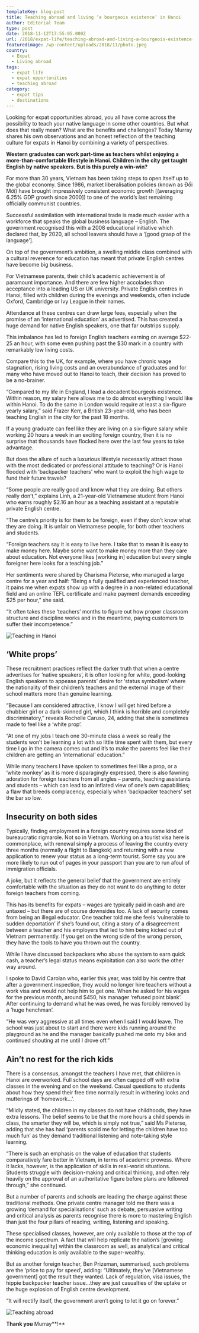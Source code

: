 ```yaml
---
templateKey: blog-post
title: Teaching abroad and living ‘a bourgeois existence’ in Hanoi
author: Editorial Team
type: post
date: 2018-11-12T17:55:05.000Z
url: /2018/expat-life/teaching-abroad-and-living-a-bourgeois-existence-in-hanoi/
featuredimage: /wp-content/uploads/2018/11/photo.jpeg
country:
  - Expat
  - Living abroad
tags:
  - expat life
  - expat opportunities
  - teaching abroad
category:
  - expat tips
  - destinations
---
```


Looking for expat opportunities abroad, you all have come across the possibility to teach your native language in some other countries. But what does that really mean? What are the benefits and challenges? Today Murray shares his own observations and an honest reflection of the teaching culture for expats in Hanoi by combining a variety of perspectives.

**Western graduates can work part-time as teachers whilst enjoying a more-than-comfortable lifestyle in Hanoi. Children in the city get taught English by native speakers. But is this purely a win-win?**

For more than 30 years, Vietnam has been taking steps to open itself up to the global economy. Since 1986, market liberalisation policies (known as Đổi Mới) have brought impressively consistent economic growth [(averaging 6.25% GDP growth since 2000]) to one of the world’s last remaining officially communist countries.

Successful assimilation with international trade is made much easier with a workforce that speaks the global business language – English. The government recognised this with a 2008 educational initiative which declared that, by 2020, all school leavers should have a ‘[good grasp of the language’].

On top of the government’s ambition, a swelling middle class combined with a cultural reverence for education has meant that private English centres have become big business.

For Vietnamese parents, their child’s academic achievement is of paramount importance. And there are few higher accolades than acceptance into a leading US or UK university. Private English centres in Hanoi, filled with children during the evenings and weekends, often include Oxford, Cambridge or Ivy League in their names.

Attendance at these centres can draw large fees, especially when the promise of an ‘international education’ as advertised. This has created a huge demand for native English speakers, one that far outstrips supply.

This imbalance has led to foreign English teachers earning on average $22-25 an hour, with some even pushing past the $30 mark in a country with remarkably low living costs.

Compare this to the UK, for example, where you have chronic wage stagnation, rising living costs and an overabundance of graduates and for many who have moved out to Hanoi to teach, their decision has proved to be a no-brainer.

“Compared to my life in England, I lead a decadent bourgeois existence. Within reason, my salary here allows me to do almost everything I would like within Hanoi. To do the same in London would require at least a six-figure yearly salary,” said Frazer Kerr, a British 23-year-old, who has been teaching English in the city for the past 18 months.

If a young graduate can feel like they are living on a six-figure salary while working 20 hours a week in an exciting foreign country, then it is no surprise that thousands have flocked here over the last few years to take advantage.

But does the allure of such a luxurious lifestyle necessarily attract those with the most dedicated or professional attitude to teaching? Or is Hanoi flooded with ‘backpacker teachers’ who want to exploit the high wage to fund their future travels?

“Some people are really good and know what they are doing. But others really don’t,” explains Linh, a 21-year-old Vietnamese student from Hanoi who earns roughly \$2.16 an hour as a teaching assistant at a reputable private English centre.

“The centre’s priority is for them to be foreign, even if they don’t know what they are doing. It is unfair on Vietnamese people, for both other teachers and students.

“Foreign teachers say it is easy to live here. I take that to mean it is easy to make money here. Maybe some want to make money more than they care about education. Not everyone likes [working in] education but every single foreigner here looks for a teaching job.”

Her sentiments were shared by Charisma Pieterse, who managed a large centre for a year and half: “Being a fully qualified and experienced teacher, it pains me when expats show up with a degree in a non-related educational field and an online TEFL certificate and make payment demands exceeding \$25 per hour,” she said.

“It often takes these ‘teachers’ months to figure out how proper classroom structure and discipline works and in the meantime, paying customers to suffer their incompetence.”

![Teaching in Hanoi](/img/uploads/2018/11/Teaching-in-Hanoi-4.png)

## ‘White props’

These recruitment practices reflect the darker truth that when a centre advertises for ‘native speakers’, it is often looking for white, good-looking English speakers to appease parents’ desire for ‘status symbolism’ where the nationality of their children’s teachers and the external image of their school matters more than genuine learning.

“Because I am considered attractive, I know I will get hired before a chubbier girl or a dark-skinned girl, which I think is horrible and completely discriminatory,” reveals Rochelle Caruso, 24, adding that she is sometimes made to feel like a ‘white prop’.

“At one of my jobs I teach one 30-minute class a week so really the students won’t be learning a lot with so little time spent with them, but every time I go in the camera comes out and it’s to make the parents feel like their children are getting an ‘international’ education.”

While many teachers I have spoken to sometimes feel like a prop, or a ‘white monkey’ as it is more disparagingly expressed, there is also fawning adoration for foreign teachers from all angles – parents, teaching assistants and students – which can lead to an inflated view of one’s own capabilities; a flaw that breeds complacency, especially when ‘backpacker teachers’ set the bar so low.

## Insecurity on both sides

Typically, finding employment in a foreign country requires some kind of bureaucratic rigmarole. Not so in Vietnam. Working on a tourist visa here is commonplace, with renewal simply a process of leaving the country every three months (normally a flight to Bangkok) and returning with a new application to renew your status as a long-term tourist. Some say you are more likely to run out of pages in your passport than you are to run afoul of immigration officials.

A joke, but it reflects the general belief that the government are entirely comfortable with the situation as they do not want to do anything to deter foreign teachers from coming.

This has its benefits for expats – wages are typically paid in cash and are untaxed – but there are of course downsides too. A lack of security comes from being an illegal educator. One teacher told me she feels ‘vulnerable to sudden deportation’ if she’s found out, citing a story of a disagreement between a teacher and his employers that led to him being kicked out of Vietnam permanently. If you get on the wrong side of the wrong person, they have the tools to have you thrown out the country.

While I have discussed backpackers who abuse the system to earn quick cash, a teacher’s legal status means exploitation can also work the other way around.

I spoke to David Carolan who, earlier this year, was told by his centre that after a government inspection, they would no longer hire teachers without a work visa and would not help him to get one. When he asked for his wages for the previous month, around \$450, his manager ‘refused point blank’. After continuing to demand what he was owed, he was forcibly removed by a ‘huge henchman’.

“He was very aggressive at all times even when I said I would leave. The school was just about to start and there were kids running around the playground as he and the manager basically pushed me onto my bike and continued shouting at me until I drove off.”

## **Ain’t no rest for the rich kids**

There is a consensus, amongst the teachers I have met, that children in Hanoi are overworked. Full school days are often capped off with extra classes in the evening and on the weekend. Casual questions to students about how they spend their free time normally result in withering looks and mutterings of ‘homework…’.

“Mildly stated, the children in my classes do not have childhoods, they have extra lessons. The belief seems to be that the more hours a child spends in class, the smarter they will be, which is simply not true,” said Ms Pieterse, adding that she has had ‘parents scold me for letting the children have too much fun’ as they demand traditional listening and note-taking style learning.

“There is such an emphasis on the value of education that students comparatively fare better in Vietnam, in terms of academic prowess. Where it lacks, however, is the application of skills in real-world situations. Students struggle with decision-making and critical thinking, and often rely heavily on the approval of an authoritative figure before plans are followed through,” she continued.

But a number of parents and schools are leading the charge against these traditional methods. One private centre manager told me there was a growing ‘demand for specialisations’ such as debate, persuasive writing and critical analysis as parents recognise there is more to mastering English than just the four pillars of reading, writing, listening and speaking.

These specialised classes, however, are only available to those at the top of the income spectrum. A fact that will help replicate the nation’s [growing economic inequality] within the classroom as well, as analytical and critical thinking education is only available to the super-wealthy.

But as another foreign teacher, Ben Prizeman, summarised, such problems are the ‘price to pay for speed’, adding: “Ultimately, they’ve [Vietnamese government] got the result they wanted. Lack of regulation, visa issues, the hippie backpacker teacher issue…they are just casualties of the uptake or the huge explosion of English centre development.

“It will rectify itself, the government aren’t going to let it go on forever.”

![Teaching abroad](/img/uploads/2018/11/photo.jpeg)

**Thank you** Murray**!**

